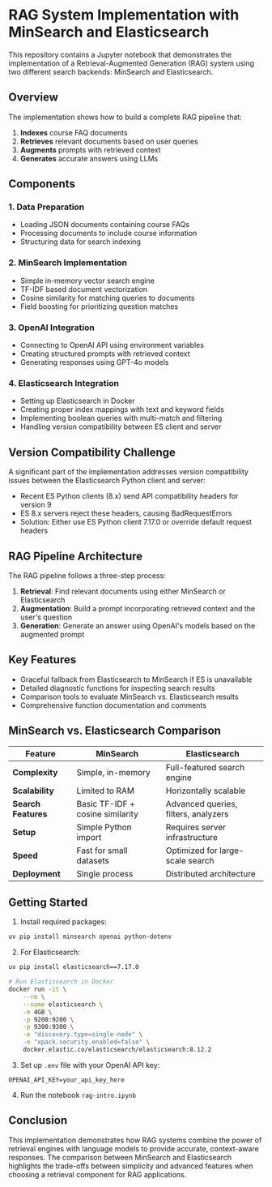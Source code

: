 # RAG System Implementation with MinSearch and Elasticsearch

This repository contains a Jupyter notebook that demonstrates the implementation of a Retrieval-Augmented Generation (RAG) system using two different search backends: MinSearch and Elasticsearch.

## Overview

The implementation shows how to build a complete RAG pipeline that:

1. **Indexes** course FAQ documents
2. **Retrieves** relevant documents based on user queries
3. **Augments** prompts with retrieved context
4. **Generates** accurate answers using LLMs

## Components

### 1. Data Preparation
- Loading JSON documents containing course FAQs
- Processing documents to include course information
- Structuring data for search indexing

### 2. MinSearch Implementation
- Simple in-memory vector search engine
- TF-IDF based document vectorization
- Cosine similarity for matching queries to documents
- Field boosting for prioritizing question matches

### 3. OpenAI Integration
- Connecting to OpenAI API using environment variables
- Creating structured prompts with retrieved context
- Generating responses using GPT-4o models

### 4. Elasticsearch Integration
- Setting up Elasticsearch in Docker
- Creating proper index mappings with text and keyword fields
- Implementing boolean queries with multi-match and filtering
- Handling version compatibility between ES client and server

## Version Compatibility Challenge

A significant part of the implementation addresses version compatibility issues between the Elasticsearch Python client and server:

- Recent ES Python clients (8.x) send API compatibility headers for version 9
- ES 8.x servers reject these headers, causing BadRequestErrors
- Solution: Either use ES Python client 7.17.0 or override default request headers

## RAG Pipeline Architecture

The RAG pipeline follows a three-step process:

1. **Retrieval**: Find relevant documents using either MinSearch or Elasticsearch
2. **Augmentation**: Build a prompt incorporating retrieved context and the user's question
3. **Generation**: Generate an answer using OpenAI's models based on the augmented prompt

## Key Features

- Graceful fallback from Elasticsearch to MinSearch if ES is unavailable
- Detailed diagnostic functions for inspecting search results
- Comparison tools to evaluate MinSearch vs. Elasticsearch results
- Comprehensive function documentation and comments

## MinSearch vs. Elasticsearch Comparison

| Feature | MinSearch | Elasticsearch |
|---------|-----------|---------------|
| **Complexity** | Simple, in-memory | Full-featured search engine |
| **Scalability** | Limited to RAM | Horizontally scalable |
| **Search Features** | Basic TF-IDF + cosine similarity | Advanced queries, filters, analyzers |
| **Setup** | Simple Python import | Requires server infrastructure |
| **Speed** | Fast for small datasets | Optimized for large-scale search |
| **Deployment** | Single process | Distributed architecture |

## Getting Started

1. Install required packages:
```bash
uv pip install minsearch openai python-dotenv
```

2. For Elasticsearch:
```bash
uv pip install elasticsearch==7.17.0

# Run Elasticsearch in Docker
docker run -it \
    --rm \
    --name elasticsearch \
    -m 4GB \
    -p 9200:9200 \
    -p 9300:9300 \
    -e "discovery.type=single-node" \
    -e "xpack.security.enabled=false" \
    docker.elastic.co/elasticsearch/elasticsearch:8.12.2
```

3. Set up `.env` file with your OpenAI API key:
```
OPENAI_API_KEY=your_api_key_here
```

4. Run the notebook `rag-intro.ipynb`

## Conclusion

This implementation demonstrates how RAG systems combine the power of retrieval engines with language models to provide accurate, context-aware responses. The comparison between MinSearch and Elasticsearch highlights the trade-offs between simplicity and advanced features when choosing a retrieval component for RAG applications.
